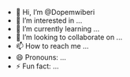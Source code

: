 - 👋 Hi, I’m @Dopemwiberi
- 👀 I’m interested in ...
- 🌱 I’m currently learning ...
- 💞️ I’m looking to collaborate on ...
- 📫 How to reach me ...
- 😄 Pronouns: ...
- ⚡ Fun fact: ...

<!---
Dopemwiberi/Dopemwiberi is a ✨ special ✨ repository because its `README.md` (this file) appears on your GitHub profile.
You can click the Preview link to take a look at your changes.
--->
